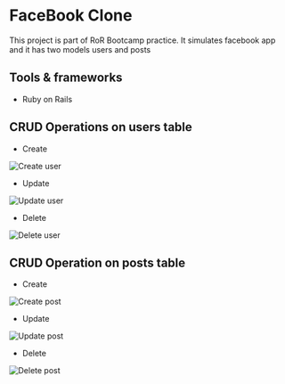 # FaceBook Clone

This project is part of RoR Bootcamp practice. It simulates facebook app and it has two models users and posts

## Tools & frameworks
- Ruby on Rails

## CRUD Operations on users table
- Create

![Create user](https://github.com/mhndakbar/RoR-FacebookClone/blob/feature/models/screenshots/Create%20user.png)
- Update

![Update user](https://github.com/mhndakbar/RoR-FacebookClone/blob/feature/models/screenshots/Update%20user.png)
- Delete

![Delete user](https://github.com/mhndakbar/RoR-FacebookClone/blob/feature/models/screenshots/User%20delete.png)

## CRUD Operation on posts table
- Create

![Create post](https://github.com/mhndakbar/RoR-FacebookClone/blob/feature/models/screenshots/Create%20Post.png)
- Update

![Update post](https://github.com/mhndakbar/RoR-FacebookClone/blob/feature/models/screenshots/update%20post.png)
- Delete

![Delete post](https://github.com/mhndakbar/RoR-FacebookClone/blob/feature/models/screenshots/delete%20post.png)
